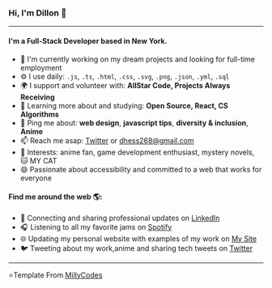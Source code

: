 ### Hi, I'm Dillon 👋
---

#### I'm a Full-Stack Developer based in New York.

- 🏢 I'm currently working on my dream projects and looking for full-time employment
- ⚙️ I use daily: `.js`, `.ts`, `.html`, `.css`, `.svg`, `.png`, `.json`, `.yml`, `.sql`
- 🌍 I support and volunteer with: **AllStar Code, Projects Always Receiving**
- 🌱 Learning more about and studying: **Open Source, React, CS Algorithms**
- 💬 Ping me about: **web design**, **javascript tips**, **diversity & inclusion**, **Anime**
- 📫 Reach me asap: <a href="https://twitter.com/JustDillonGuy">Twitter</a> or dhess268@gmail.com
- 💜 Interests: anime fan, game development enthusiast, mystery novels, 🐱 MY CAT
- 😄 Passionate about accessibility and committed to a web that works for everyone

#### Find me around the web 🌎:
- 💼 Connecting and sharing professional updates on <a href="https://www.linkedin.com/in/dillonhess/">LinkedIn</a>
- 🎧 Listening to all my favorite jams on <a href="https://open.spotify.com/user/whitezenthon">Spotify</a>
- 🌐 Updating my personal website with examples of my work on <a href="https://dillonhess.netlify.app/">My Site</a>
- 🐦 Tweeting about my work,anime and sharing tech tweets on <a href="https://twitter.com/JustDillonGuy">Twitter</a>


---

⭐️Template From [MillyCodes](https://github.com/MillyCodes)

